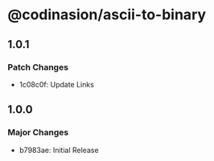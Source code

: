 # @codinasion/ascii-to-binary

## 1.0.1

### Patch Changes

- 1c08c0f: Update Links

## 1.0.0

### Major Changes

- b7983ae: Initial Release
